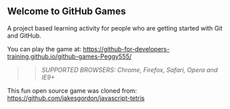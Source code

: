 ## Welcome to GitHub Games

A project based learning activity for people who are getting started with Git and GitHub.

You can play the game at: https://github-for-developers-training.github.io/github-games-Peggy555/

>> _*SUPPORTED BROWSERS*: Chrome, Firefox, Safari, Opera and IE9+_

This fun open source game was cloned from: https://github.com/jakesgordon/javascript-tetris
